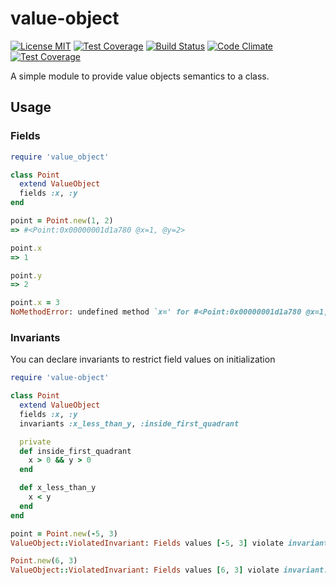 value-object 
============
[![License MIT](http://img.shields.io/badge/license-MIT-green.svg)](http://opensource.org/licenses/MIT)
[![Test Coverage](https://codeclimate.com/github/noflopsquad/valueobjects/badges/coverage.svg)](https://codeclimate.com/github/noflopsquad/valueobjects/coverage)
[![Build Status](https://travis-ci.org/noflopsquad/valueobjects.svg?branch=master)](https://travis-ci.org/noflopsquad/valueobjects)
[![Code Climate](https://codeclimate.com/github/noflopsquad/valueobjects/badges/gpa.svg)](https://codeclimate.com/github/noflopsquad/valueobjects)
[![Test Coverage](https://codeclimate.com/github/noflopsquad/valueobjects/badges/coverage.svg)](https://codeclimate.com/github/noflopsquad/valueobjects/coverage)

A simple module to provide value objects semantics to a class.


## Usage

### Fields

```ruby
require 'value_object'

class Point
  extend ValueObject
  fields :x, :y
end

point = Point.new(1, 2)
=> #<Point:0x00000001d1a780 @x=1, @y=2>

point.x
=> 1

point.y
=> 2

point.x = 3
NoMethodError: undefined method `x=' for #<Point:0x00000001d1a780 @x=1, @y=2>

```

### Invariants

You can declare invariants to restrict field values on initialization

```ruby
require 'value-object'

class Point
  extend ValueObject
  fields :x, :y
  invariants :x_less_than_y, :inside_first_quadrant

  private
  def inside_first_quadrant
    x > 0 && y > 0
  end

  def x_less_than_y
    x < y
  end
end

point = Point.new(-5, 3)
ValueObject::ViolatedInvariant: Fields values [-5, 3] violate invariant: inside_first_cuadrant

Point.new(6, 3)
ValueObject::ViolatedInvariant: Fields values [6, 3] violate invariant: x_less_than_y

```


